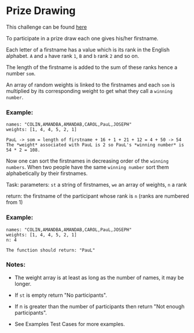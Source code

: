 # Prize Drawing

This challenge can be found [here](https://www.codewars.com/kata/5616868c81a0f281e500005c/)

To participate in a prize draw each one gives his/her firstname.

Each letter of a firstname has a value which is its rank in the English alphabet. `A` and `a` have rank `1`, `B` and `b` rank `2` and so on.

The length of the firstname is added to the sum of these ranks hence a number `som`.

An array of random weights is linked to the firstnames and each `som` is multiplied by its corresponding weight to get what they call a `winning number`.

### Example:
```
names: "COLIN,AMANDBA,AMANDAB,CAROL,PauL,JOSEPH"
weights: [1, 4, 4, 5, 2, 1]

PauL -> som = length of firstname + 16 + 1 + 21 + 12 = 4 + 50 -> 54
The *weight* associated with PauL is 2 so PauL's *winning number* is 54 * 2 = 108.
```
Now one can sort the firstnames in decreasing order of the `winning numbers`. When two people have the same `winning number` sort them alphabetically by their firstnames.

Task:
parameters: `st` a string of firstnames, `we` an array of weights, `n` a rank

return: the firstname of the participant whose rank is `n` (ranks are numbered from 1)

### Example:
```
names: "COLIN,AMANDBA,AMANDAB,CAROL,PauL,JOSEPH"
weights: [1, 4, 4, 5, 2, 1]
n: 4

The function should return: "PauL"
```
### Notes:
- The weight array is at least as long as the number of names, it may be longer.

- If `st` is empty return "No participants".

- If n is greater than the number of participants then return "Not enough participants".

- See Examples Test Cases for more examples.